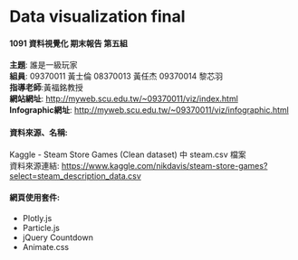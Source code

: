 # Data visualization final

#### 1091 資料視覺化 期末報告 第五組 <br>
**主題**: 誰是一級玩家 <br>
**組員**: 09370011 黃士倫 08370013 黃任杰  09370014 黎芯羽 <br>
**指導老師**:黃福銘教授 <br>
**網站網址**: http://myweb.scu.edu.tw/~09370011/viz/index.html <br>
**Infographic網址**: http://myweb.scu.edu.tw/~09370011/viz/infographic.html <br>

#### 資料來源、名稱:
Kaggle - Steam Store Games (Clean dataset) 中 steam.csv 檔案 <br>
資料來源連結: https://www.kaggle.com/nikdavis/steam-store-games?select=steam_description_data.csv <br>

#### 網頁使用套件:
- Plotly.js
- Particle.js
- jQuery Countdown
- Animate.css
